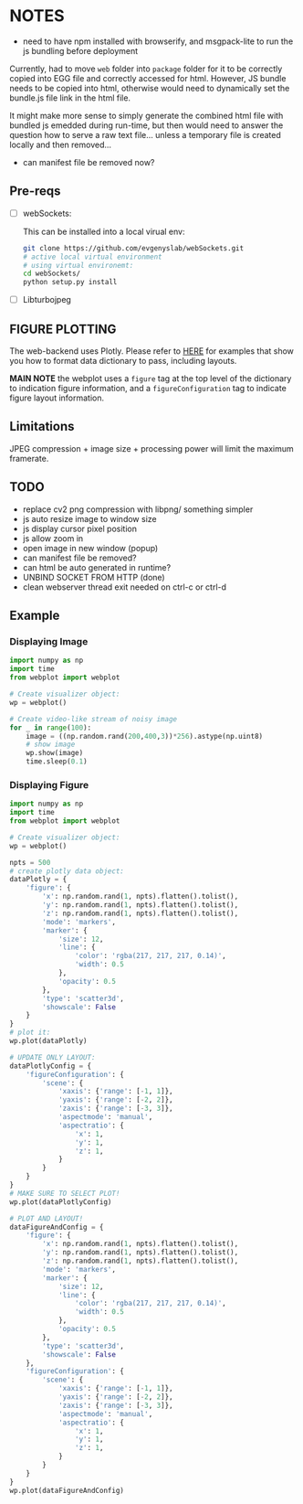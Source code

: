 # NOTES

- need to have npm installed with browserify, and msgpack-lite to run the js bundling before deployment

Currently, had to move `web` folder into `package` folder for it to be correctly copied into EGG file 
and correctly accessed for html. However, JS bundle needs to be copied into html, otherwise would need to 
dynamically set the bundle.js file link in the html file.

It might make more sense to simply generate the combined html file with bundled js emedded during run-time, but 
then would need to answer the question how to serve a raw text file... unless a temporary file is created locally and
then removed...

- can manifest file be removed now?

## Pre-reqs

- [ ] webSockets:
    
    This can be installed into a local virual env:
    
    ```bash
    git clone https://github.com/evgenyslab/webSockets.git
    # active local virtual environment
    # using virtual environemt:
    cd webSockets/
    python setup.py install
    ```
    
- [ ] Libturbojpeg

## FIGURE PLOTTING

The web-backend uses Plotly. Please refer to [HERE](https://plotly.com/javascript/basic-charts/)
for examples that show you how to format data dictionary to pass, including layouts.

**MAIN NOTE** the webplot uses a `figure` tag at the top level of the dictionary to
indication figure information, and a `figureConfiguration` tag to indicate figure 
layout information.

## Limitations

JPEG compression + image size + processing power will limit the maximum framerate.

## TODO

- replace cv2 png compression with libpng/ something simpler
- js auto resize image to window size
- js display cursor pixel position
- js allow zoom in
- open image in new window (popup)
- can manifest file be removed?
- can html be auto generated in runtime?
- UNBIND SOCKET FROM HTTP (done)
- clean webserver thread exit needed on ctrl-c or ctrl-d


## Example

### Displaying Image

```python
import numpy as np
import time
from webplot import webplot

# Create visualizer object:
wp = webplot()

# Create video-like stream of noisy image
for _ in range(100):
    image = ((np.random.rand(200,400,3))*256).astype(np.uint8)
    # show image
    wp.show(image)
    time.sleep(0.1)
```

### Displaying Figure

```python
import numpy as np
import time
from webplot import webplot

# Create visualizer object:
wp = webplot()

npts = 500
# create plotly data object:
dataPlotly = {
    'figure': {
        'x': np.random.rand(1, npts).flatten().tolist(),
        'y': np.random.rand(1, npts).flatten().tolist(),
        'z': np.random.rand(1, npts).flatten().tolist(),
        'mode': 'markers',
        'marker': {
            'size': 12,
            'line': {
                'color': 'rgba(217, 217, 217, 0.14)',
                'width': 0.5
            },
            'opacity': 0.5
        },
        'type': 'scatter3d',
        'showscale': False
    }
}
# plot it:
wp.plot(dataPlotly)

# UPDATE ONLY LAYOUT:
dataPlotlyConfig = {
    'figureConfiguration': {
        'scene': {
            'xaxis': {'range': [-1, 1]},
            'yaxis': {'range': [-2, 2]},
            'zaxis': {'range': [-3, 3]},
            'aspectmode': 'manual',
            'aspectratio': {
                'x': 1,
                'y': 1,
                'z': 1,
            }
        }
    }
}
# MAKE SURE TO SELECT PLOT!
wp.plot(dataPlotlyConfig)

# PLOT AND LAYOUT!
dataFigureAndConfig = {
    'figure': {
        'x': np.random.rand(1, npts).flatten().tolist(),
        'y': np.random.rand(1, npts).flatten().tolist(),
        'z': np.random.rand(1, npts).flatten().tolist(),
        'mode': 'markers',
        'marker': {
            'size': 12,
            'line': {
                'color': 'rgba(217, 217, 217, 0.14)',
                'width': 0.5
            },
            'opacity': 0.5
        },
        'type': 'scatter3d',
        'showscale': False
    },
    'figureConfiguration': {
        'scene': {
            'xaxis': {'range': [-1, 1]},
            'yaxis': {'range': [-2, 2]},
            'zaxis': {'range': [-3, 3]},
            'aspectmode': 'manual',
            'aspectratio': {
                'x': 1,
                'y': 1,
                'z': 1,
            }
        }
    }
}
wp.plot(dataFigureAndConfig)
```